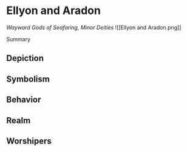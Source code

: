 # Ellyon and Aradon
*Wayward Gods of Seafaring, Minor Deities*
![[Ellyon and Aradon.png]]

Summary

## Depiction

## Symbolism

## Behavior

## Realm

## Worshipers